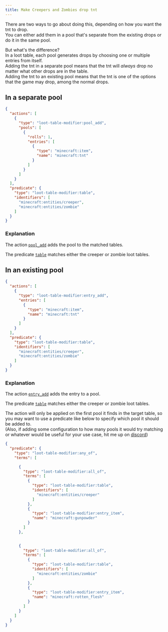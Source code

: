 ```yaml
---
title: Make Creepers and Zombies drop tnt
---
```


There are two ways to go about doing this, depending on how you want the tnt to drop.  
You can either add them in a pool that's separate from the existing drops or do it in the same pool.

But what's the difference?  
In a loot table, each pool generates drops by choosing one or multiple entries from itself.  
Adding the tnt in a separate pool means that the tnt will *always* drop no matter what other drops are in the table.  
Adding the tnt to an existing pool means that the tnt is one of the options that the game may drop, among the normal drops.

## In a separate pool
```json
{
  "actions": [
    {
      "type": "loot-table-modifier:pool_add",
      "pools": [
        {
          "rolls": 1,
          "entries": [
            {
              "type": "minecraft:item",
              "name": "minecraft:tnt"
            }
          ]
        }
      ]
    }
  ],
  "predicate": {
    "type": "loot-table-modifier:table",
    "identifiers": [
      "minecraft:entities/creeper",
      "minecraft:entities/zombie"
    ]
  }
}
```

### Explanation

The action [`pool_add`](/reference/actions#add-pool) adds the pool to the matched tables.

The predicate [`table`](/reference/predicates#loot-table) matches either the creeper or zombie loot tables.

## In an existing pool
```json
{
  "actions": [
    {
      "type": "loot-table-modifier:entry_add",
      "entries": [
        {
          "type": "minecraft:item",
          "name": "minecraft:tnt"
        }
      ]
    }
  ],
  "predicate": {
    "type": "loot-table-modifier:table",
    "identifiers": [
      "minecraft:entities/creeper",
      "minecraft:entities/zombie"
    ]
  }
}
```

### Explanation

The action [`entry_add`](/reference/actions#add-entry) adds the entry to a pool.

The predicate [`table`](/reference/predicates#loot-table) matches either the creeper or zombie loot tables.

The action will only be applied on the first pool it finds in the target table, so you may want to use a predicate like below to specify which pool it should be added to.  
(Also, if adding some configuration to how many pools it would try matching or whatever would be useful for your use case, hit me up on [discord](https://discord.offsetmonkey538.top))
```json {"Creeper predicate, matches the pool dropping gunpowder":5-20} {"Zombie predicate, matches the pool dropping rotten flesh":22-37}
{
  "predicate": {
    "type": "loot-table-modifier:any_of",
    "terms": [

      {
        "type": "loot-table-modifier:all_of",
        "terms": [
          {
            "type": "loot-table-modifier:table",
            "identifiers": [
              "minecraft:entities/creeper"
            ]
          },
          {
            "type": "loot-table-modifier:entry_item",
            "name": "minecraft:gunpowder"
          }
        ]
      },
      

      {
        "type": "loot-table-modifier:all_of",
        "terms": [
          {
            "type": "loot-table-modifier:table",
            "identifiers": [
              "minecraft:entities/zombie"
            ]
          },
          {
            "type": "loot-table-modifier:entry_item",
            "name": "minecraft:rotten_flesh"
          }
        ]
      }
    ]
  }
}
```
